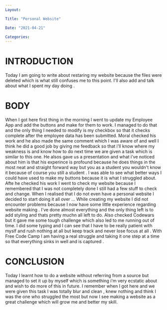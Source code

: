 ```yaml
---
Layout:

Title: "Personal Website"

Date: "2021-04-21"

Categories:
---
```


# INTRODUCTION
Today I am going to write about restaring my website because the files were deleted which is what still confuses me to this point. I'll also add and talk about what I spent my day doing .

# BODY
When I got here first thing in the morning I went to update my Employee App and add the buttons and make for them to work. I managed to do that and the only thing I needed to modify is my checkbox so that it checks complete after the employee data has been submitted.
Moral checked his work and he also made the same comment which I was aware of and well I think he did a good job by giving me feedback so that i'll know where my weakness is and know how to do next time we are given a task which is similar to this one. He alsos gave us a presentation and what i've noticed about him is that his experince is profound because he does things in the most neat and straight forward way but you as a student you wouldn't know it because of course you still a student . I was able to see what better ways I could have used to make my buttons because it is what I struggled about.
Afte he checked his work I went to check my website because I remembered that I was not completely done I still had a few stuff to check and change. When I realised that I do not even have a personal website I decided to start doing it all over ... While creating my website I did not encounter problems because I now have some little experience regarding website making . I've done almost everything and the only thing left is to add styling and thats pretty muchn all left to do.
Also checked Codewars but it gave me some tough challenge which also led to me running out of time. I did some typing and I can see that I have to be really patient with myslf and rush nothing at all but keep track and never lose focus at all .
With Free Code Camp I am having a real struggle and taking it one step at a time so that everything sinks in well and is captured .

# CONCLUSION
Today I learnt how to do a website without referring from a source but managed to set it up by myself which is something i'm very ecstatic about and wish to do more of this in future. I remember when I got here and we were given this task I was totally blur and clean , knew nothing and think I was the one who struggled the most but now I see making a website as a great challenge which will grow me and better my skill.